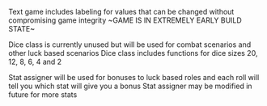 Text game includes labeling for values that can be changed without compromising game integrity
~GAME IS IN EXTREMELY EARLY BUILD STATE~

Dice class is currently unused but will be used for combat scenarios and other luck based scenarios
Dice class includes functions for dice sizes 20, 12, 8, 6, 4 and 2

Stat assigner will be used for bonuses to luck based roles and each roll will tell you which stat will give you a bonus
Stat assigner may be modified in future for more stats
